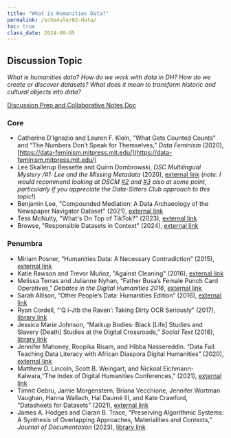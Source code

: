 ```yaml
---
title: "What is Humanities Data?"
permalink: /schedule/02-data/
toc: true
class_date: 2024-09-05
---
```


## Discussion Topic

_What is humanities data? How do we work with data in DH? How do we create or discover datasets? What does it mean to transform historic and cultural objects into data?_

[Discussion Prep and Collaborative Notes Doc](https://docs.google.com/document/d/13g2Y1ZB0ORPhTON0dVRp6idSSqDeoTR4R2iAMTgBpEQ/edit?usp=sharing)

### Core

+ Catherine D’Ignazio and Lauren F. Klein, "What Gets Counted Counts" and “The Numbers Don’t Speak for Themselves,” _Data Feminism_ (2020), [https://data-feminism.mitpress.mit.edu/](https://data-feminism.mitpress.mit.edu/)
+ Lee Skallerup Bessette and Quinn Dombrowski, _DSC Multilingual Mystery /#1: Lee and the Missing Metadata_ (2020), [external link](https://datasittersclub.github.io/site/dscm1.html) (_note: I would recommend looking at DSCM [#2](https://datasittersclub.github.io/site/dscm2.html) and [#3](https://datasittersclub.github.io/site/dscm3.html) also at some point, particularly if you appreciate the Data-Sitters Club approach to this topic!_)
+ Benjamin Lee, "Compounded Mediation: A Data Archaeology of the Newspaper Navigator Dataset" (2021), [external link](http://www.digitalhumanities.org/dhq/vol/15/4/000578/000578.html)
+ Tess McNulty, "What's On Top of TikTok?" (2023), [external link](https://www.publicbooks.org/whats-on-top-of-tiktok/)
+ Browse, "Responsible Datasets in Context" (2024), [external link](https://www.responsible-datasets-in-context.com)

### Penumbra

+ Miriam Posner, “Humanities Data: A Necessary Contradiction” (2015), [external link](https://miriamposner.com/blog/humanities-data-a-necessary-contradiction/)
+ Katie Rawson and Trevor Muñoz, "Against Cleaning" (2016), [external link](http://curatingmenus.org/articles/against-cleaning/)
+ Melissa Terras and Julianne Nyhan, “Father Busa’s Female Punch Card Operatives,” _Debates in the Digital Humanities 2016_, [external link](http://dhdebates.gc.cuny.edu/debates/text/57)
+ Sarah Allison, “Other People’s Data: Humanities Edition” (2016), [external link]((https://culturalanalytics.org/article/11822))
+  Ryan Cordell, “‘Q i-Jtb the Raven’: Taking Dirty OCR Seriously” (2017), [library link](https://doi.org/10.1353/bh.2017.0006)
+  Jessica Marie Johnson, “Markup Bodies: Black \[Life\] Studies and Slavery \[Death\] Studies at the Digital Crossroads,” _Social Text_ (2018), [library link](https://doi-org.proxy2.library.illinois.edu/10.1215/01642472-7145658)
+ Jennifer Mahoney, Roopika Risam, and Hibba Nassereddin. “Data Fail: Teaching Data Literacy with African Diaspora Digital Humanities” (2020), [external link](https://jitp.commons.gc.cuny.edu/data-fail-teaching-data-literacy-with-african-diaspora-digital-humanities/)
+ Matthew D. Lincoln, Scott B. Weingart, and Nickoal Eichmann-Kalwara,“The Index of Digital Humanities Conferences,” (2021), [external link](https://doi.org/10.5334/johd.26)
+ Timnit Gebru, Jamie Morgenstern, Briana Vecchione, Jennifer Wortman Vaughan, Hanna Wallach, Hal Daumé III, and Kate Crawford, “Datasheets for Datasets” (2021), [external link](https://dl.acm.org/doi/pdf/10.1145/3458723)
+ James A. Hodges and Ciaran B. Trace, “Preserving Algorithmic Systems: A Synthesis of Overlapping Approaches, Materialities and Contexts,” _Journal of Documentation_ (2023), [library link](https://www-emerald-com.proxy2.library.illinois.edu/insight/content/doi/10.1108/JD-09-2022-0204/full/html)